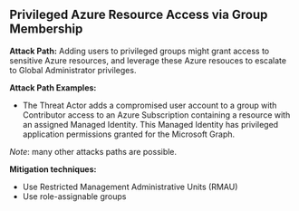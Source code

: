 ## Privileged Azure Resource Access via Group Membership

**Attack Path:** Adding users to privileged groups might grant access to sensitive Azure resources, and leverage these Azure resouces to escalate to Global Administrator privileges.

**Attack Path Examples:**
- The Threat Actor adds a compromised user account to a group with Contributor access to an Azure Subscription containing a resource with an assigned Managed Identity. This Managed Identity has privileged application permissions granted for the Microsoft Graph. 

_Note_: many other attacks paths are possible.

**Mitigation techniques:**
- Use Restricted Management  Administrative Units (RMAU)
- Use role-assignable groups